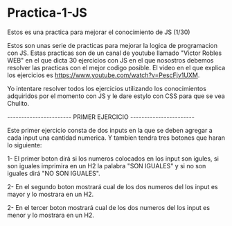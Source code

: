 # Practica-1-JS
Estos es una practica para mejorar el conocimiento de JS (1/30)

Estos son unas serie de practicas para mejorar la logica de programacion con JS. Estas practicas son de un canal de youtube llamado "Victor Robles WEB" en el que 
dicta 30 ejercicios con JS en el que nosostros debemos resolver las practicas con el mejor codigo posible. 
El video en el que explica los ejercicios es https://www.youtube.com/watch?v=PescFjv1UXM.

Yo intentare resolver todos los ejercicios utilizando los conocimientos adquiridos por el momento con JS y le dare estylo con CSS para que se vea Chulito.


----------------------- PRIMER EJERCICIO -----------------------

Este primer ejercicio consta de dos inputs en la que se deben agregar a cada input una cantidad numerica. Y tambien tendra tres botones que haran lo siguiente: 

1- El primer boton dirá si los numeros colocados en los input son igules, si son iguales imprimira en un H2 la palabra "SON IGUALES" y si no son iguales dirá "NO SON IGUALES".

2- En el segundo boton mostrará cual de los dos numeros del los input es mayor y lo mostrara en un H2.

2- En el tercer boton mostrará cual de los dos numeros del los input es menor y lo mostrara en un H2.



